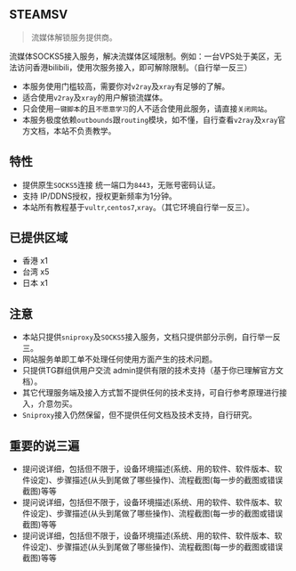 ## STEAMSV 

> 流媒体解锁服务提供商。

流媒体SOCKS5接入服务，解决流媒体区域限制。例如：一台VPS处于美区，无法访问香港bilibili，使用次服务接入，即可解除限制。（自行举一反三）

- 本服务使用门槛较高，需要你对`v2ray`及`xray`有足够的了解。
- 适合使用`v2ray`及`xray`的用户解锁流媒体。
- 只会使用`一键脚本`的且`不愿意学习`的人不适合使用此服务，请直接`关闭网站`。
- 本服务极度依赖`outbounds`跟`routing`模块，如不懂，自行查看`v2ray`及`xray`官方文档，本站不负责教学。

## 特性

- 提供原生`SOCKS5`连接 统一端口为`8443`，无账号密码认证。
- 支持 IP/DDNS授权，授权更新频率为1分钟。
- 本站所有教程基于`vultr`,`centos7`,`xray`。（其它环境自行举一反三）。

## 已提供区域
  - 香港 x1
  - 台湾 x5
  - 日本 x1

## 注意

- 本站只提供`sniproxy`及`SOCKS5`接入服务，文档只提供部分示例，自行举一反三。
- 网站服务单即工单不处理任何使用方面产生的技术问题。
- 只提供TG群组供用户交流 admin提供有限的技术支持（基于你已理解官方文档）。
- 其它代理服务端及接入方式暂不提供任何的技术支持，可自行参考原理进行接入，介意勿买。
- `Sniproxy`接入仍然保留，但不提供任何文档及技术支持，自行研究。

## 重要的说三遍

- 提问说详细，包括但不限于，设备环境描述(系统、用的软件、软件版本、软件设定)、步骤描述(从头到尾做了哪些操作)、流程截图(每一步的截图或错误截图)等等
- 提问说详细，包括但不限于，设备环境描述(系统、用的软件、软件版本、软件设定)、步骤描述(从头到尾做了哪些操作)、流程截图(每一步的截图或错误截图)等等
- 提问说详细，包括但不限于，设备环境描述(系统、用的软件、软件版本、软件设定)、步骤描述(从头到尾做了哪些操作)、流程截图(每一步的截图或错误截图)等等
